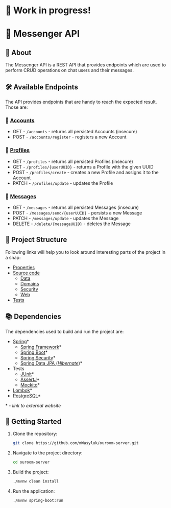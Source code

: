# 🚧 Work in progress!

# 📱 Messenger API

## 📖 About
The Messenger API is a REST API that provides endpoints which are used to perform CRUD operations on chat users and their messages.

## 🛠️ Available Endpoints
The API provides endpoints that are handy to reach the expected result. Those are:

### 👤 [Accounts](https://github.com/mWasyluk/spring-boot_messenger-api/blob/account-registration/src/main/java/pl/wasyluva/spring_messengerapi/web/controller/AccountController.java)
* GET - `/accounts` - returns all persisted Accounts (insecure)
* POST - `/accounts/register` - registers a new Account

### 👥 [Profiles](https://github.com/mWasyluk/spring-boot_messenger-api/blob/main/src/main/java/pl/wasyluva/spring_messengerapi/web/controller/UserProfileController.java)
* GET - `/profiles` - returns all persisted Profiles (insecure)
* GET - `/profiles/{userUUID}` - returns a Profile with the given UUID
* POST - `/profiles/create` - creates a new Profile and assigns it to the Account
* PATCH - `/profiles/update` - updates the Profile

### 💬 [Messages](https://github.com/mWasyluk/spring-boot_messenger-api/blob/main/src/main/java/pl/wasyluva/spring_messengerapi/web/controller/MessageController.java)
* GET - `/messages` - returns all persisted Messages (insecure)
* POST - `/messages/send/{userUUID}` - persists a new Message
* PATCH - `/messages/update` - updates the Message
* DELETE - `/delete/{messageUUID}` - deletes the Message

## 📁 Project Structure
Following links will help you to look around interesting parts of the project in a snap:
* [Properties](https://github.com/mWasyluk/spring-boot_messenger-api/blob/main/src/main/resources/application.properties)
* [Source code](https://github.com/mWasyluk/spring-boot_messenger-api/tree/main/src/main/java/pl/wasyluva/spring_messengerapi)
  * [Data](https://github.com/mWasyluk/spring-boot_messenger-api/tree/main/src/main/java/pl/wasyluva/spring_messengerapi/data)
  * [Domains](https://github.com/mWasyluk/spring-boot_messenger-api/tree/main/src/main/java/pl/wasyluva/spring_messengerapi/domain)
  * [Security](https://github.com/mWasyluk/spring-boot_messenger-api/tree/main/src/main/java/pl/wasyluva/spring_messengerapi/security)
  * [Web](https://github.com/mWasyluk/spring-boot_messenger-api/tree/main/src/main/java/pl/wasyluva/spring_messengerapi/web)
* [Tests](https://github.com/mWasyluk/spring-boot_messenger-api/tree/main/src/test/java/pl/wasyluva/spring_messengerapi)

## 📚 Dependencies
The dependencies used to build and run the project are:
* [Spring](https://spring.io/projects)*
  * [Spring Framework](https://docs.spring.io/spring-framework/docs/current/reference/html/)*
  * [Spring Boot](https://docs.spring.io/spring-boot/docs/current/reference/html/index.html)*
  * [Spring Security](https://docs.spring.io/spring-security/reference/index.html)*
  * [Spring Data JPA (_Hibernate_)](https://docs.spring.io/spring-data/jpa/docs/current/reference/html/)*
* Tests
  * [JUnit](https://junit.org/junit5/docs/current/user-guide/)*
  * [AssertJ](https://joel-costigliola.github.io/assertj/assertj-core.html)*
  * [Mockito](https://site.mockito.org/)*
* [Lombok](https://projectlombok.org/features/)*
* [PostgreSQL](https://jdbc.postgresql.org/documentation/use/)*

\* - *link to external website*

## 🚀 Getting Started

1. Clone the repository:
   ```bash
   git clone https://github.com/mWasyluk/ouroom-server.git
   ```
2. Navigate to the project directory:
   ```bash
   cd ouroom-server
   ```
3. Build the project:
   ```bash
   ./mvnw clean install
   ```
4. Run the application:
   ```bash
   ./mvnw spring-boot:run
   ```
